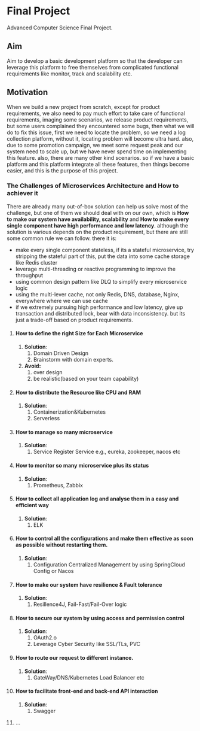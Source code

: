 # Final Project
Advanced Computer Science Final Project. 

## Aim

Aim to develop a basic development platform so that the developer can leverage this platform to free themselves from complicated functional requirements like monitor, track and scalability etc.

## Motivation

When we build a new project from scratch, except for product requirements, we also need to pay much effort to take care of functional requirements, imaging some scenarios, we release product requirements, but some users complained they encountered some bugs, then what we will do to fix this issue, first we need to locate the problem, so we need a log collection platform, without it, locating problem will become ultra hard. also, due to some promotion campaign, we meet some request peak and our system need to scale up, but we have never spend time on implementing this feature. also, there are many other kind scenarios. so if we have a basic platform and this platform integrate all these features, then things become easier, and this is the purpose of this project.

### The Challenges of Microservices Architecture and How to achiever it

There are already many out-of-box solution can help us solve most of the challenge, but one of them we should deal with on our own, which is **How to make our system have availability, scalability** and **How to make every single component have high performance and low latency**. although the solution is various depends on the product requirement, but there are still some common rule we can follow. there it is:

- make every single component stateless, if its a stateful microservice, try stripping the stateful part of this, put the data into some cache storage like Redis cluster
- leverage multi-threading or reactive programming to improve the throughput
- using common design pattern like DLQ to simplify every microservice logic
- using the multi-lever cache, not only Redis, DNS,  database, Nginx, everywhere where we can use cache
- if we extremely pursuing high performance and low latency, give up transaction and distributed lock, bear with data inconsistency. but its just a trade-off based on product requirements.

1. #### How to define the right Size for Each Microservice

   1. **Solution**:
      1. Domain Driven Design
      2. Brainstorm with domain experts.
   2. **Avoid:**
      1. over design
      2. be realistic(based on your team capability)

2. #### How to distribute the Resource like CPU and RAM

   1. **Solution**:
      1. Containerization&Kubernetes
      2. Serverless

3. #### How to manage so many microservice

   1. **Solution**:
      1. Service Register Service e.g., eureka, zookeeper, nacos etc

4. #### How to monitor so many microservice plus its status

   1. **Solution**:
      1. Prometheus, Zabbix

5. #### How to collect all application log and analyse them in a easy and efficient way

   1. **Solution**:
      1. ELK

6. #### How to control all the configurations and make them effective as soon as possible without restarting them.

   1. **Solution**:
      1. Configuration Centralized Management by using SpringCloud Config or Nacos

7. #### How to make our system have resilience & Fault tolerance

   1. **Solution**:
      1. Resillence4J, Fail-Fast/Fail-Over logic

8. #### How to secure our system by using access and permission control

   1. **Solution**:
      1. OAuth2.o
      2. Leverage Cyber Security like SSL/TLs, PVC

9. #### How to route our request to different instance.

   1. **Solution**:
      1. GateWay/DNS/Kubernetes Load Balancer etc

10. #### How to facilitate front-end and back-end API interaction

    1. **Solution**:
       1. Swagger

11. ...
